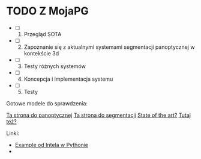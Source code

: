 # TODO Z MojaPG

- [ ] 1. Przegląd SOTA
- [ ] 2. Zapoznanie się z aktualnymi systemami segmentacji panoptycznej w kontekście 3d
- [ ] 3. Testy różnych systemów
- [ ] 4. Koncepcja i implementacja systemu
- [ ] 5. Testy

Gotowe modele do sprawdzenia:

[Ta strona do panoptycznej](https://paperswithcode.com/task/panoptic-segmentation)
[Ta strona do segmentacji](https://paperswithcode.com/task/semantic-segmentation)
[State of the art?](https://deci.ai/blog/sota-dnns-overview/)
[Tutaj też?](https://deci.ai/blog/semantic-segmentation-sota-architectures/)

Linki:

- [Example od Intela w Pythonie](https://github.com/IntelRealSense/librealsense/tree/master/wrappers/python/examples)
- 